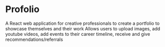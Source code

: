 # Profolio

A React web application for creative professionals to create a portfolio to showcase themselves and their work
Allows users to upload images, add youtube videos, add events to their career timeline, receive and give recommendations/referrals
